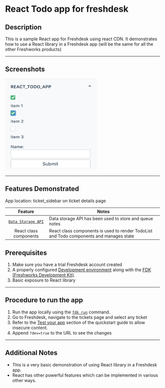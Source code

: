 # React Todo app for freshdesk

## Description

This is a sample React app for Freshdesk using react CDN. It demonstrates how to use a React library in a Freshdesk app (will be the same for all the other Freshworks products)

***

## Screenshots


<img src="./Screenshots/App face.png" height="300" width="300">

***

## Features Demonstrated

App location: ticket_sidebar on ticket details page

| Feature | Notes |
| :---: | --- |
| [`Data Storage API`](https://developers.freshdesk.com/v2/docs/data-storage/) | Data storage API has been used to store and queue notes |
| React class components | React class components is used to render TodoList and Todo components and manages state |

## Prerequisites

1. Make sure you have a trial Freshdesk account created
2. A properly configured [Development environment](https://developers.freshdesk.com/v2/docs/quick-start/) along with the [FDK (Freshworks Development Kit)](https://developers.freshdesk.com/v2/docs/freshworks-cli/).
3. Basic exposure to React library

***

## Procedure to run the app

1. Run the app locally using the [`fdk run`](https://developers.freshdesk.com/v2/docs/freshworks-cli/#run) command.
2. Go to Freshdesk, navigate to the tickets page and select any ticket
3. Refer to the [Test your app](https://developers.freshdesk.com/v2/docs/quick-start/#test_your_app) section of the quickstart guide to allow insecure content.
4. Append `?dev=true` to the URL to see the changes

***

## Additional Notes

* This is a very basic demonstration of using React library in a Freshdesk app.
* React has other powerful features which can be implemented in various other ways.
